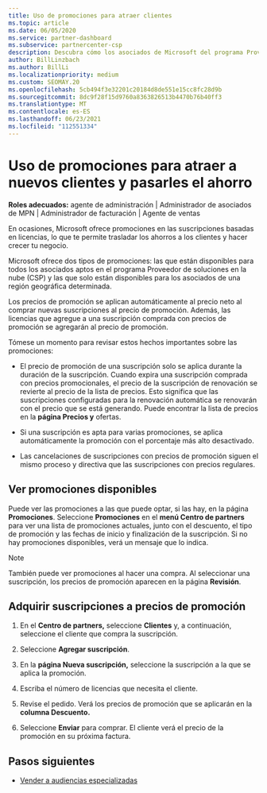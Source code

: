 ```yaml
---
title: Uso de promociones para atraer clientes
ms.topic: article
ms.date: 06/05/2020
ms.service: partner-dashboard
ms.subservice: partnercenter-csp
description: Descubra cómo los asociados de Microsoft del programa Proveedor de soluciones en la nube pueden comprar suscripciones con precios de promoción y pasar ahorros a sus clientes.
author: BillLinzbach
ms.author: BillLi
ms.localizationpriority: medium
ms.custom: SEOMAY.20
ms.openlocfilehash: 5cb494f3e32201c20184d8de551e15cc8fc28d9b
ms.sourcegitcommit: 8dc9f28f15d9760a8363826513b4470b76b40ff3
ms.translationtype: MT
ms.contentlocale: es-ES
ms.lasthandoff: 06/23/2021
ms.locfileid: "112551334"
---
```

# <a name="use-promotions-to-attract-new-customers-and-pass-the-savings-on-to-them"></a>Uso de promociones para atraer a nuevos clientes y pasarles el ahorro



**Roles adecuados:** agente de administración | Administrador de asociados de MPN | Administrador de facturación | Agente de ventas


En ocasiones, Microsoft ofrece promociones en las suscripciones basadas en licencias, lo que te permite trasladar los ahorros a los clientes y hacer crecer tu negocio. 

Microsoft ofrece dos tipos de promociones: las que están disponibles para todos los asociados aptos en el programa Proveedor de soluciones en la nube (CSP) y las que solo están disponibles para los asociados de una región geográfica determinada.

Los precios de promoción se aplican automáticamente al precio neto al comprar nuevas suscripciones al precio de promoción. Además, las licencias que agregue a una suscripción comprada con precios de promoción se agregarán al precio de promoción. 

Tómese un momento para revisar estos hechos importantes sobre las promociones:

- El precio de promoción de una suscripción solo se aplica durante la duración de la suscripción. Cuando expira una suscripción comprada con precios promocionales, el precio de la suscripción de renovación se revierte al precio de la lista de precios. Esto significa que las suscripciones configuradas para la renovación automática se renovarán con el precio que se está generando. Puede encontrar la lista de precios en la **página Precios y** ofertas.

- Si una suscripción es apta para varias promociones, se aplica automáticamente la promoción con el porcentaje más alto desactivado.

- Las cancelaciones de suscripciones con precios de promoción siguen el mismo proceso y directiva que las suscripciones con precios regulares.

## <a name="see-available-promotions"></a>Ver promociones disponibles

Puede ver las promociones a las que puede optar, si las hay, en la página **Promociones**. Seleccione **Promociones** en el **menú Centro de partners** para ver una lista de promociones actuales, junto con el descuento, el tipo de promoción y las fechas de inicio y finalización de la suscripción. Si no hay promociones disponibles, verá un mensaje que lo indica. 

> [!NOTE]  
> También puede ver promociones al hacer una compra. Al seleccionar una suscripción, los precios de promoción aparecen en la página **Revisión**.

## <a name="purchase-subscriptions-at-promotion-prices"></a>Adquirir suscripciones a precios de promoción

1. En el **Centro de partners,** seleccione **Clientes** y, a continuación, seleccione el cliente que compra la suscripción. 

2. Seleccione **Agregar suscripción**.

3. En la **página Nueva suscripción,** seleccione la suscripción a la que se aplica la promoción.

4. Escriba el número de licencias que necesita el cliente. 

5. Revise el pedido. Verá los precios de promoción que se aplicarán en la **columna Descuento.**  

6. Seleccione **Enviar** para comprar. El cliente verá el precio de la promoción en su próxima factura.  


## <a name="next-steps"></a>Pasos siguientes

- [Vender a audiencias especializadas](sell-to-education-customers.md)